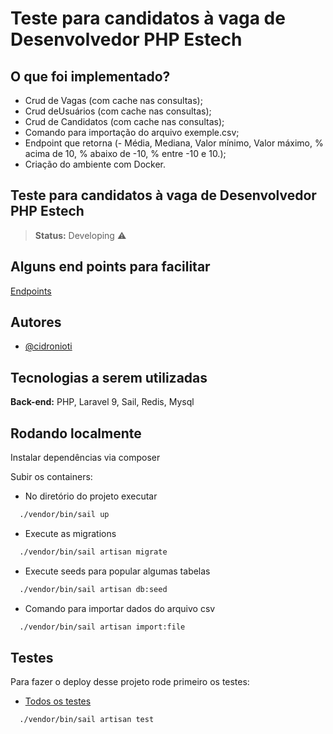 #  Teste para candidatos à vaga de Desenvolvedor PHP Estech

##  O que foi implementado?

- Crud de Vagas (com cache nas consultas);
- Crud deUsuários (com cache nas consultas);
- Crud de Candidatos (com cache nas consultas);
- Comando para importação do arquivo exemple.csv;
- Endpoint que retorna (- Média, Mediana, Valor mínimo, Valor máximo, % acima de 10, % abaixo de -10, % entre -10 e 10.);
- Criação do ambiente com Docker.

## Teste para candidatos à vaga de Desenvolvedor PHP Estech

> **Status:** Developing ⚠️


## Alguns end points para facilitar

[Endpoints](https://documenter.getpostman.com/view/13172220/UzXKWyhY)


## Autores

- [@cidronioti](https://www.github.com/cidronioti)


## Tecnologias a serem utilizadas

**Back-end:** PHP, Laravel 9, Sail, Redis, Mysql


## Rodando localmente


Instalar dependências via composer

Subir os containers:
- No diretório do projeto executar

```bash
  ./vendor/bin/sail up
```

- Execute as migrations

```bash
  ./vendor/bin/sail artisan migrate
```

- Execute seeds para popular algumas tabelas

```bash
  ./vendor/bin/sail artisan db:seed
```

- Comando para importar dados do arquivo csv

```bash
  ./vendor/bin/sail artisan import:file
```


## Testes

Para fazer o deploy desse projeto rode primeiro os testes:

- [Todos os testes]()
```bash
  ./vendor/bin/sail artisan test
```






